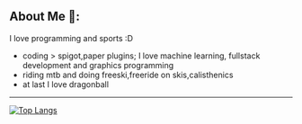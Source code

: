 ## About Me 👋:
 I love programming and sports :D
 - coding > spigot,paper plugins; I love machine learning, fullstack development and graphics programming
 - riding mtb and doing freeski,freeride on skis,calisthenics
 - at last I love dragonball
 
---

[![Top Langs](https://github-readme-stats.vercel.app/api/top-langs/?username=Mathewooo&langs_count=7)](https://github.com/anuraghazra/github-readme-stats)


